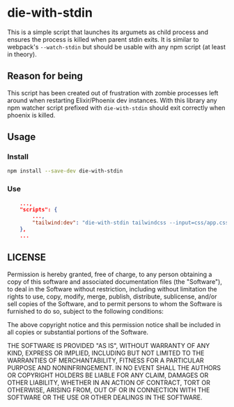 # die-with-stdin

This is a simple script that launches its argumets as child process and ensures the process is killed when
parent stdin exits. It is similar to webpack's `--watch-stdin` but should be usable with any npm script (at least in theory).

## Reason for being
This script has been created out of frustration with zombie processes left around when restarting Elixir/Phoenix dev instances. With this library any npm watcher script prefixed with `die-with-stdin` should exit correctly when phoenix is killed.

## Usage
### Install
```bash
npm install --save-dev die-with-stdin
```


### Use
```json
    ...,
    "scripts": {
        ...,
        "tailwind:dev": "die-with-stdin tailwindcss --input=css/app.css --output=../priv/static/assets/app.css --postcss --watch",
    },
    ...
```

## LICENSE
Permission is hereby granted, free of charge, to any person obtaining a copy of this software and associated documentation files (the "Software"), to deal in the Software without restriction, including without limitation the rights to use, copy, modify, merge, publish, distribute, sublicense, and/or sell copies of the Software, and to permit persons to whom the Software is furnished to do so, subject to the following conditions:

The above copyright notice and this permission notice shall be included in all copies or substantial portions of the Software.

THE SOFTWARE IS PROVIDED "AS IS", WITHOUT WARRANTY OF ANY KIND, EXPRESS OR IMPLIED, INCLUDING BUT NOT LIMITED TO THE WARRANTIES OF MERCHANTABILITY, FITNESS FOR A PARTICULAR PURPOSE AND NONINFRINGEMENT. IN NO EVENT SHALL THE AUTHORS OR COPYRIGHT HOLDERS BE LIABLE FOR ANY CLAIM, DAMAGES OR OTHER LIABILITY, WHETHER IN AN ACTION OF CONTRACT, TORT OR OTHERWISE, ARISING FROM, OUT OF OR IN CONNECTION WITH THE SOFTWARE OR THE USE OR OTHER DEALINGS IN THE SOFTWARE.